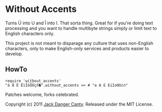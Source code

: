 # Without Accents

Turns Ü into U and Î into I. That sorta thing. Great for if you're doing text processing and you want to handle multibyte strings simply or limit text to English characters only.

This project is not meant to disparage any culture that uses non-English characters, only to make English-only services and products easier to develop.

## HowTo

    require 'without_accents'
    "á Ä È ÊìÎòÔÜçñ�".without_accents => # "a A E EiIoOUcn"


Patches welcome, forks celebrated.

Copyright (c) 2011 [Jack Danger Canty](http://jåck.com). Released under the MIT License.
